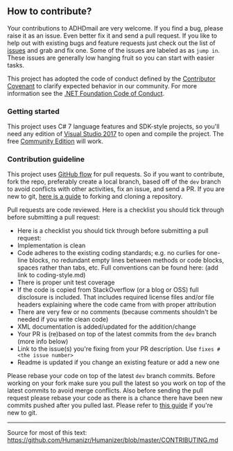 ## <a id="how-to-contribute">How to contribute?</a>
Your contributions to ADHDmail are very welcome.
If you find a bug, please raise it as an issue.
Even better fix it and send a pull request.
If you like to help out with existing bugs and feature requests just check out the list of [issues](https://github.com/Ashera138/ADHDmail/issues) and grab and fix one.
Some of the issues are labeled as as `jump in`. These issues are generally low hanging fruit so you can start with easier tasks.

This project has adopted the code of conduct defined by the [Contributor Covenant](http://contributor-covenant.org/)
to clarify expected behavior in our community. 
For more information see the [.NET Foundation Code of Conduct](http://www.dotnetfoundation.org/code-of-conduct).

### <a id="getting-started">Getting started</a>
This project uses C# 7 language features and SDK-style projects, so you'll need any edition of [Visual Studio 2017](https://www.visualstudio.com/downloads/download-visual-studio-vs) to open and compile the project. The free [Community Edition](https://go.microsoft.com/fwlink/?LinkId=532606&clcid=0x409) will work.

### <a id="contribution-guideline">Contribution guideline</a>
This project uses [GitHub flow](http://scottchacon.com/2011/08/31/github-flow.html) for pull requests.
So if you want to contribute, fork the repo, preferably create a local branch, based off of the `dev` branch to avoid conflicts with other activities, fix an issue, and send a PR.
If you are new to git, [here is a guide](https://help.github.com/articles/fork-a-repo/) to forking and cloning a repository.

Pull requests are code reviewed. Here is a checklist you should tick through before submitting a pull request:

 - Here is a checklist you should tick through before submitting a pull request: 
 - Implementation is clean
 - Code adheres to the existing coding standards; e.g. no curlies for one-line blocks, no redundant empty lines between methods or code blocks, spaces rather than tabs, etc. Full conventions can be found here: (add link to coding-style.md)
 - There is proper unit test coverage
 - If the code is copied from StackOverflow (or a blog or OSS) full disclosure is included. That includes required license files and/or file headers explaining where the code came from with proper attribution
 - There are very few or no comments (because comments shouldn't be needed if you write clean code)
 - XML documentation is added/updated for the addition/change
 - Your PR is (re)based on top of the latest commits from the `dev` branch (more info below)
 - Link to the issue(s) you're fixing from your PR description. Use `fixes #<the issue number>`
 - Readme is updated if you change an existing feature or add a new one

Please rebase your code on top of the latest `dev` branch commits.
Before working on your fork make sure you pull the latest so you work on top of the latest commits to avoid merge conflicts.
Also before sending the pull request please rebase your code as there is a chance there have been new commits pushed after you pulled last.
Please refer to [this guide](https://gist.github.com/jbenet/ee6c9ac48068889b0912#the-workflow) if you're new to git.

<hr>

Source for most of this text: https://github.com/Humanizr/Humanizer/blob/master/CONTRIBUTING.md